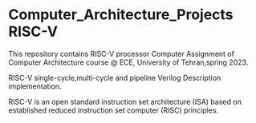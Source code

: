 # Computer_Architecture_Projects  RISC-V

This repository contains RISC-V processor Computer Assignment of Computer Architecture course @ ECE, University of Tehran,spring 2023.

RISC-V single-cycle,multi-cycle and pipeline Verilog Description implementation.

RISC-V is an open standard instruction set architecture (ISA) based on established reduced instruction set computer (RISC) principles.

